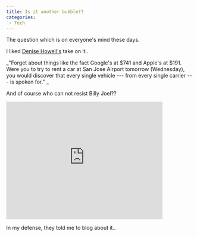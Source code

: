 ```yaml
---
title: Is it another bubble??
categories:
 - Tech
---
```


The question which is on everyone's mind these days.

I liked [Denise Howell's][0] take on it..

_"Forget about things like the fact Google's at $741 and Apple's at $191\. Were you to try to rent a car at San Jose Airport tomorrow (Wednesday), you would discover that every single vehicle --- from every single carrier --- is spoken for." _

And of course who can not resist Billy Joel??

<iframe width="420" height="315" src=http://www.youtube.com/watch?v=fi4fzvQ6I-o\  frameborder="0" allowfullscreen></iframe>

In my defense, they told me to blog about it..

[0]: http://feeds.feedburner.com/~r/zdnet/Howell/~3/180933354/
